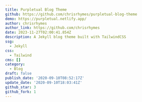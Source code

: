 ```yaml
---
title: Purpletual Blog Theme
github: https://github.com/chrisrhymes/purpletual-blog-theme
demo: https://purpletual.netlify.app/
author: chrisrhymes
author_link: https://github.com/chrisrhymes
date: 2023-11-27T02:00:41.854Z
description: A Jekyll blog theme built with TailwindCSS
ssg:
  - Jekyll
css:
  - Tailwind
cms: []
category:
  - Blog
draft: false
publish_date: '2020-09-10T08:52:17Z'
update_date: '2020-09-10T18:03:41Z'
github_star: 3
github_fork: 1
---
```

